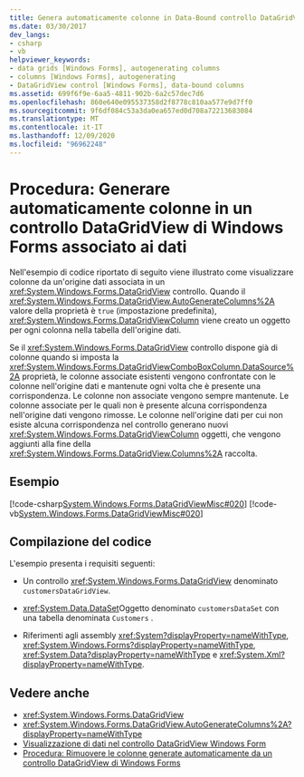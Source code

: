 ```yaml
---
title: Genera automaticamente colonne in Data-Bound controllo DataGridView
ms.date: 03/30/2017
dev_langs:
- csharp
- vb
helpviewer_keywords:
- data grids [Windows Forms], autogenerating columns
- columns [Windows Forms], autogenerating
- DataGridView control [Windows Forms], data-bound columns
ms.assetid: 699f6f9e-6aa5-4811-902b-6a2c57dec7d6
ms.openlocfilehash: 860e640e095537358d2f8778c810aa577e9d7ff0
ms.sourcegitcommit: 9f6df084c53a3da0ea657ed0d708a72213683084
ms.translationtype: MT
ms.contentlocale: it-IT
ms.lasthandoff: 12/09/2020
ms.locfileid: "96962248"
---
```

# <a name="how-to-autogenerate-columns-in-a-data-bound-windows-forms-datagridview-control"></a>Procedura: Generare automaticamente colonne in un controllo DataGridView di Windows Forms associato ai dati
Nell'esempio di codice riportato di seguito viene illustrato come visualizzare colonne da un'origine dati associata in un <xref:System.Windows.Forms.DataGridView> controllo. Quando il <xref:System.Windows.Forms.DataGridView.AutoGenerateColumns%2A> valore della proprietà è `true` (impostazione predefinita), <xref:System.Windows.Forms.DataGridViewColumn> viene creato un oggetto per ogni colonna nella tabella dell'origine dati.  
  
 Se il <xref:System.Windows.Forms.DataGridView> controllo dispone già di colonne quando si imposta la <xref:System.Windows.Forms.DataGridViewComboBoxColumn.DataSource%2A> proprietà, le colonne associate esistenti vengono confrontate con le colonne nell'origine dati e mantenute ogni volta che è presente una corrispondenza. Le colonne non associate vengono sempre mantenute. Le colonne associate per le quali non è presente alcuna corrispondenza nell'origine dati vengono rimosse. Le colonne nell'origine dati per cui non esiste alcuna corrispondenza nel controllo generano nuovi <xref:System.Windows.Forms.DataGridViewColumn> oggetti, che vengono aggiunti alla fine della <xref:System.Windows.Forms.DataGridView.Columns%2A> raccolta.  
  
## <a name="example"></a>Esempio  
 [!code-csharp[System.Windows.Forms.DataGridViewMisc#020](~/samples/snippets/csharp/VS_Snippets_Winforms/System.Windows.Forms.DataGridViewMisc/CS/datagridviewmisc.cs#020)]
 [!code-vb[System.Windows.Forms.DataGridViewMisc#020](~/samples/snippets/visualbasic/VS_Snippets_Winforms/System.Windows.Forms.DataGridViewMisc/VB/datagridviewmisc.vb#020)]  
  
## <a name="compiling-the-code"></a>Compilazione del codice  
 L'esempio presenta i requisiti seguenti:  
  
- Un controllo <xref:System.Windows.Forms.DataGridView> denominato `customersDataGridView`.  
  
- <xref:System.Data.DataSet>Oggetto denominato `customersDataSet` con una tabella denominata `Customers` .  
  
- Riferimenti agli assembly <xref:System?displayProperty=nameWithType>, <xref:System.Windows.Forms?displayProperty=nameWithType>, <xref:System.Data?displayProperty=nameWithType> e <xref:System.Xml?displayProperty=nameWithType>.  
  
## <a name="see-also"></a>Vedere anche

- <xref:System.Windows.Forms.DataGridView>
- <xref:System.Windows.Forms.DataGridView.AutoGenerateColumns%2A?displayProperty=nameWithType>
- [Visualizzazione di dati nel controllo DataGridView Windows Form](displaying-data-in-the-windows-forms-datagridview-control.md)
- [Procedura: Rimuovere le colonne generate automaticamente da un controllo DataGridView di Windows Forms](remove-autogenerated-columns-from-a-wf-datagridview-control.md)
